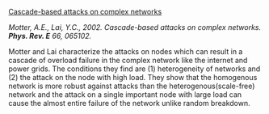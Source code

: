[Cascade-based attacks on complex networks](https://journals.aps.org/pre/abstract/10.1103/PhysRevE.66.065102)

_Motter, A.E., Lai, Y.C., 2002. Cascade-based attacks on complex networks. **Phys. Rev.
E** 66, 065102._

Motter and Lai characterize the attacks on nodes which can result in a cascade of overload failure in the complex network like the internet and power grids. The conditions they find are (1) heterogeneity of networks and (2) the attack on the node with high load. They show that the homogenous network is more robust against attacks than the heterogenous(scale-free) network and the attack on a single important node with large load can cause the almost entire failure of the network unlike random breakdown.